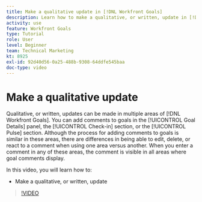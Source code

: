 ```yaml
---
title: Make a qualitative update in [!DNL Workfront Goals]
description: Learn how to make a qualitative, or written, update in [!DNL   Goals].
activity: use
feature: Workfront Goals
type: Tutorial
role: User
level: Beginner
team: Technical Marketing
kt: 8925
exl-id: 92d40d56-0a25-488b-9308-64ddfe545baa
doc-type: video
---
```

# Make a qualitative update

Qualitative, or written, updates can be made in multiple areas of [!DNL Workfront Goals]. You can add comments to goals in the [!UICONTROL Goal Details] panel, the [!UICONTROL Check-in] section, or the [!UICONTROL Pulse] section. Although the process for adding comments to goals is similar in these areas, there are differences in being able to edit, delete, or react to a comment when using one area versus another. When you enter a comment in any of these areas, the comment is visible in all areas where goal comments display.

In this video, you will learn how to:

* Make a qualitative, or written, update

>[!VIDEO](https://video.tv.adobe.com/v/335197/?quality=12)

